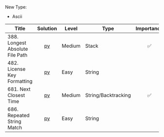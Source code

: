 New Type:
* Ascii


| Title  | Solution |Level | Type | Importance |
|-------------|:---:| ----- |------ |:---:|
|388. Longest Absolute File Path | [py](https://github.com/cloi1994/session1/blob/master/Google/388.py) | Medium | Stack | ✅|
|482. License Key Formatting | [py](https://github.com/cloi1994/session1/blob/master/Google/482.py) | Easy | String | 
|681. Next Closest Time | [py](https://github.com/cloi1994/session1/blob/master/Google/681.py) | Medium | String/Backtracking | ✅|
|686. Repeated String Match | [py](https://github.com/cloi1994/session1/blob/master/Google/686.py) | Easy | String | 

